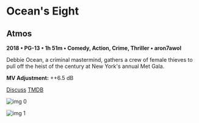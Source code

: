 # Ocean's Eight

## Atmos

**2018 • PG-13 • 1h 51m • Comedy, Action, Crime, Thriller • aron7awol**

Debbie Ocean, a criminal mastermind, gathers a crew of female thieves to pull off the heist of the century at New York's annual Met Gala.

**MV Adjustment:** ++6.5 dB

[Discuss](https://www.avsforum.com/threads/bass-eq-for-filtered-movies.2995212/post-56714208)  [TMDB](402900)

![img 0](https://i.imgur.com/SyJKaY5.jpg)

![img 1](https://i.imgur.com/FpP563S.jpg)

